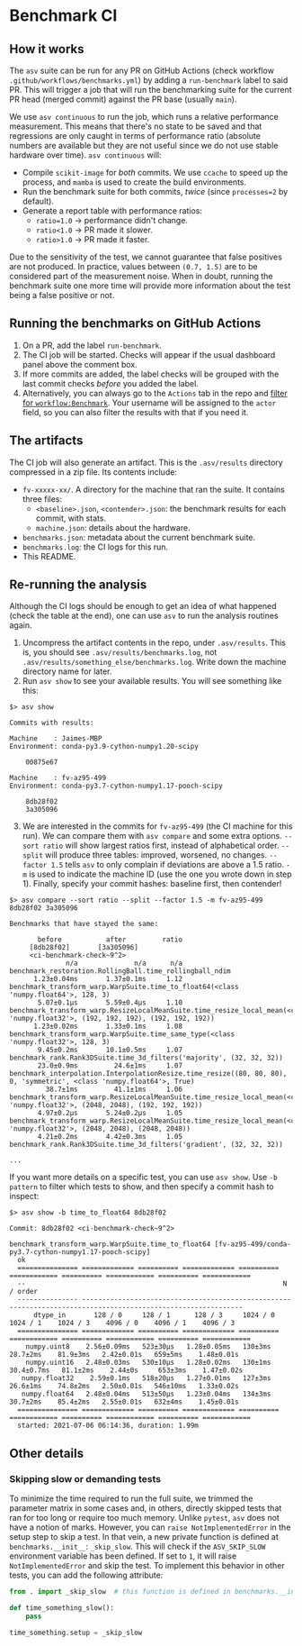 # Benchmark CI

<!-- Author: @jaimergp -->
<!-- Last updated: 2021.07.06 -->
<!-- Describes the work done as part of https://github.com/scikit-image/scikit-image/pull/5424 -->

## How it works

The `asv` suite can be run for any PR on GitHub Actions (check workflow `.github/workflows/benchmarks.yml`) by adding a `run-benchmark` label to said PR. This will trigger a job that will run the benchmarking suite for the current PR head (merged commit) against the PR base (usually `main`).

We use `asv continuous` to run the job, which runs a relative performance measurement. This means that there's no state to be saved and that regressions are only caught in terms of performance ratio (absolute numbers are available but they are not useful since we do not use stable hardware over time). `asv continuous` will:

* Compile `scikit-image` for _both_ commits. We use `ccache` to speed up the process, and `mamba` is used to create the build environments.
* Run the benchmark suite for both commits, _twice_  (since `processes=2` by default).
* Generate a report table with performance ratios:
    * `ratio=1.0` -> performance didn't change.
    * `ratio<1.0` -> PR made it slower.
    * `ratio>1.0` -> PR made it faster.

Due to the sensitivity of the test, we cannot guarantee that false positives are not produced. In practice, values between `(0.7, 1.5)` are to be considered part of the measurement noise. When in doubt, running the benchmark suite one more time will provide more information about the test being a false positive or not.

## Running the benchmarks on GitHub Actions

1. On a PR, add the label `run-benchmark`.
2. The CI job will be started. Checks will appear if the usual dashboard panel above the comment box.
3. If more commits are added, the label checks will be grouped with the last commit checks _before_ you added the label.
4. Alternatively, you can always go to the `Actions` tab in the repo and [filter for `workflow:Benchmark`](https://github.com/scikit-image/scikit-image/actions?query=workflow%3ABenchmark). Your username will be assigned to the `actor` field, so you can also filter the results with that if you need it.

## The artifacts

The CI job will also generate an artifact. This is the `.asv/results` directory compressed in a zip file. Its contents include:

* `fv-xxxxx-xx/`. A directory for the machine that ran the suite. It contains three files:
    * `<baseline>.json`, `<contender>.json`: the benchmark results for each commit, with stats.
    * `machine.json`: details about the hardware.
* `benchmarks.json`: metadata about the current benchmark suite.
* `benchmarks.log`: the CI logs for this run.
* This README.

## Re-running the analysis

Although the CI logs should be enough to get an idea of what happened (check the table at the end), one can use `asv` to run the analysis routines again.

1. Uncompress the artifact contents in the repo, under `.asv/results`. This is, you should see `.asv/results/benchmarks.log`, not `.asv/results/something_else/benchmarks.log`. Write down the machine directory name for later.
2. Run `asv show` to see your available results. You will see something like this:

```
$> asv show

Commits with results:

Machine    : Jaimes-MBP
Environment: conda-py3.9-cython-numpy1.20-scipy

    00875e67

Machine    : fv-az95-499
Environment: conda-py3.7-cython-numpy1.17-pooch-scipy

    8db28f02
    3a305096
```

3. We are interested in the commits for `fv-az95-499` (the CI machine for this run). We can compare them with `asv compare` and some extra options. `--sort ratio` will show largest ratios first, instead of alphabetical order. `--split` will produce three tables: improved, worsened, no changes. `--factor 1.5` tells `asv` to only complain if deviations are above a 1.5 ratio. `-m` is used to indicate the machine ID (use the one you wrote down in step 1). Finally, specify your commit hashes: baseline first, then contender!

```
$> asv compare --sort ratio --split --factor 1.5 -m fv-az95-499 8db28f02 3a305096

Benchmarks that have stayed the same:

       before           after         ratio
     [8db28f02]       [3a305096]
     <ci-benchmark-check~9^2>
              n/a              n/a      n/a  benchmark_restoration.RollingBall.time_rollingball_ndim
      1.23±0.04ms       1.37±0.1ms     1.12  benchmark_transform_warp.WarpSuite.time_to_float64(<class 'numpy.float64'>, 128, 3)
       5.07±0.1μs       5.59±0.4μs     1.10  benchmark_transform_warp.ResizeLocalMeanSuite.time_resize_local_mean(<class 'numpy.float32'>, (192, 192, 192), (192, 192, 192))
      1.23±0.02ms       1.33±0.1ms     1.08  benchmark_transform_warp.WarpSuite.time_same_type(<class 'numpy.float32'>, 128, 3)
       9.45±0.2ms       10.1±0.5ms     1.07  benchmark_rank.Rank3DSuite.time_3d_filters('majority', (32, 32, 32))
       23.0±0.9ms         24.6±1ms     1.07  benchmark_interpolation.InterpolationResize.time_resize((80, 80, 80), 0, 'symmetric', <class 'numpy.float64'>, True)
         38.7±1ms         41.1±1ms     1.06  benchmark_transform_warp.ResizeLocalMeanSuite.time_resize_local_mean(<class 'numpy.float32'>, (2048, 2048), (192, 192, 192))
       4.97±0.2μs       5.24±0.2μs     1.05  benchmark_transform_warp.ResizeLocalMeanSuite.time_resize_local_mean(<class 'numpy.float32'>, (2048, 2048), (2048, 2048))
       4.21±0.2ms       4.42±0.3ms     1.05  benchmark_rank.Rank3DSuite.time_3d_filters('gradient', (32, 32, 32))

...
```

If you want more details on a specific test, you can use `asv show`. Use `-b pattern` to filter which tests to show, and then specify a commit hash to inspect:

```
$> asv show -b time_to_float64 8db28f02

Commit: 8db28f02 <ci-benchmark-check~9^2>

benchmark_transform_warp.WarpSuite.time_to_float64 [fv-az95-499/conda-py3.7-cython-numpy1.17-pooch-scipy]
  ok
  =============== ============= ========== ============= ========== ============ ========== ============ ========== ============
  --                                                                N / order
  --------------- --------------------------------------------------------------------------------------------------------------
      dtype_in       128 / 0     128 / 1      128 / 3     1024 / 0    1024 / 1    1024 / 3    4096 / 0    4096 / 1    4096 / 3
  =============== ============= ========== ============= ========== ============ ========== ============ ========== ============
    numpy.uint8    2.56±0.09ms   523±30μs   1.28±0.05ms   130±3ms     28.7±2ms    81.9±3ms   2.42±0.01s   659±5ms    1.48±0.01s
    numpy.uint16   2.48±0.03ms   530±10μs   1.28±0.02ms   130±1ms    30.4±0.7ms   81.1±2ms    2.44±0s     653±3ms    1.47±0.02s
   numpy.float32    2.59±0.1ms   518±20μs   1.27±0.01ms   127±3ms     26.6±1ms    74.8±2ms   2.50±0.01s   546±10ms   1.33±0.02s
   numpy.float64   2.48±0.04ms   513±50μs   1.23±0.04ms   134±3ms     30.7±2ms    85.4±2ms   2.55±0.01s   632±4ms    1.45±0.01s
  =============== ============= ========== ============= ========== ============ ========== ============ ========== ============
  started: 2021-07-06 06:14:36, duration: 1.99m
```

## Other details

### Skipping slow or demanding tests

To minimize the time required to run the full suite, we trimmed the parameter matrix in some cases and, in others, directly skipped tests that ran for too long or require too much memory. Unlike `pytest`, `asv` does not have a notion of marks. However, you can `raise NotImplementedError` in the setup step to skip a test. In that vein, a new private function is defined at `benchmarks.__init__`: `_skip_slow`. This will check if the `ASV_SKIP_SLOW` environment variable has been defined. If set to `1`, it will raise `NotImplementedError` and skip the test. To implement this behavior in other tests, you can add the following attribute:

```python
from . import _skip_slow  # this function is defined in benchmarks.__init__

def time_something_slow():
    pass

time_something.setup = _skip_slow
```